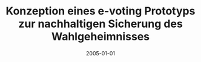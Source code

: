 ---
abstract: ''
authors:
- Gerald Fischer
date: '2005-01-01'
featured: false
links:
- name: Publik
  url: https://publik.tuwien.ac.at/showentry.php?ID=139661&lang=1
publication_types:
- '7'
publishDate: '2005-01-01'
title: Konzeption eines e-voting Prototyps zur nachhaltigen Sicherung des Wahlgeheimnisses
url_pdf: ''
---